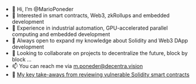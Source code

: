- 👋 Hi, I’m @MarioPoneder
- 👀 Interested in smart contracts, Web3, zkRollups and embedded development
- 🏢 Experience in industrial automation, GPU-accelerated parallel computing and embedded development
- 🌱 Always open to expand my knowledge about Solidity and Web3 DApp development
- 💞️ Looking to collaborate on projects to decentralize the future, block by block ...
- 📫 You can reach me via m.poneder@decentra.vision
- 🔑 [My key take-aways from reviewing vulnerable Solidity smart contracts](https://github.com/MarioPoneder/smart-contract-security-take-aways/blob/master/README.md)

<!---
MarioPoneder/MarioPoneder is a ✨ special ✨ repository because its `README.md` (this file) appears on your GitHub profile.
You can click the Preview link to take a look at your changes.
--->

